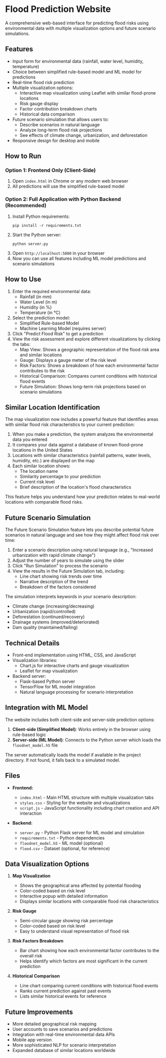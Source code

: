 # Flood Prediction Website

A comprehensive web-based interface for predicting flood risks using environmental data with multiple visualization options and future scenario simulations.

## Features

- Input form for environmental data (rainfall, water level, humidity, temperature)
- Choice between simplified rule-based model and ML model for predictions
- Real-time flood risk prediction
- Multiple visualization options:
  - Interactive map visualization using Leaflet with similar flood-prone locations
  - Risk gauge display
  - Factor contribution breakdown charts
  - Historical data comparison
- Future scenario simulation that allows users to:
  - Describe scenarios in natural language
  - Analyze long-term flood risk projections
  - See effects of climate change, urbanization, and deforestation
- Responsive design for desktop and mobile

## How to Run

### Option 1: Frontend Only (Client-Side)
1. Open `index.html` in Chrome or any modern web browser
2. All predictions will use the simplified rule-based model

### Option 2: Full Application with Python Backend (Recommended)
1. Install Python requirements:
   ```
   pip install -r requirements.txt
   ```
2. Start the Python server:
   ```
   python server.py
   ```
3. Open `http://localhost:5000` in your browser
4. Now you can use all features including ML model predictions and scenario simulations

## How to Use

1. Enter the required environmental data:
   - Rainfall (in mm)
   - Water Level (in m)
   - Humidity (in %)
   - Temperature (in °C)
2. Select the prediction model:
   - Simplified Rule-based Model
   - Machine Learning Model (requires server)
3. Click "Predict Flood Risk" to get a prediction
4. View the risk assessment and explore different visualizations by clicking the tabs:
   - Map View: Shows a geographic representation of the flood risk area and similar locations
   - Gauge: Displays a gauge meter of the risk level
   - Risk Factors: Shows a breakdown of how each environmental factor contributes to the risk
   - Historical Comparison: Compares current conditions with historical flood events
   - Future Simulation: Shows long-term risk projections based on scenario simulations

## Similar Location Identification

The map visualization now includes a powerful feature that identifies areas with similar flood risk characteristics to your current prediction:

1. When you make a prediction, the system analyzes the environmental data you entered
2. It compares your data against a database of known flood-prone locations in the United States
3. Locations with similar characteristics (rainfall patterns, water levels, humidity, etc.) are displayed on the map
4. Each similar location shows:
   - The location name
   - Similarity percentage to your prediction
   - Current risk level
   - Brief description of the location's flood characteristics
   
This feature helps you understand how your prediction relates to real-world locations with comparable flood risks.

## Future Scenario Simulation

The Future Scenario Simulation feature lets you describe potential future scenarios in natural language and see how they might affect flood risk over time:

1. Enter a scenario description using natural language (e.g., "Increased urbanization with rapid climate change")
2. Adjust the number of years to simulate using the slider
3. Click "Run Simulation" to process the scenario
4. View the results in the Future Simulation tab, including:
   - Line chart showing risk trends over time
   - Narrative description of the trend
   - Breakdown of the factors considered

The simulation interprets keywords in your scenario description:
- Climate change (increasing/decreasing)
- Urbanization (rapid/controlled)
- Deforestation (continued/recovery)
- Drainage systems (improved/deteriorated)
- Dam quality (maintained/failing)

## Technical Details

- Front-end implementation using HTML, CSS, and JavaScript
- Visualization libraries:
  - Chart.js for interactive charts and gauge visualization
  - Leaflet for map visualization
- Backend server:
  - Flask-based Python server
  - TensorFlow for ML model integration
  - Natural language processing for scenario interpretation

## Integration with ML Model

The website includes both client-side and server-side prediction options:

1. **Client-side (Simplified Model)**: Works entirely in the browser using rule-based logic
2. **Server-side (ML Model)**: Connects to the Python server which loads the `floodnet_model.h5` file

The server automatically loads the model if available in the project directory. If not found, it falls back to a simulated model.

## Files

- **Frontend:**
  - `index.html` - Main HTML structure with multiple visualization tabs
  - `styles.css` - Styling for the website and visualizations
  - `script.js` - JavaScript functionality including chart creation and API interaction

- **Backend:**
  - `server.py` - Python Flask server for ML model and simulation
  - `requirements.txt` - Python dependencies
  - `floodnet_model.h5` - ML model (optional)
  - `flood.csv` - Dataset (optional, for reference)

## Data Visualization Options

1. **Map Visualization**
   - Shows the geographical area affected by potential flooding
   - Color-coded based on risk level
   - Interactive popup with detailed information
   - Displays similar locations with comparable flood risk characteristics

2. **Risk Gauge**
   - Semi-circular gauge showing risk percentage
   - Color-coded based on risk level
   - Easy to understand visual representation of flood risk

3. **Risk Factors Breakdown**
   - Bar chart showing how each environmental factor contributes to the overall risk
   - Helps identify which factors are most significant in the current prediction

4. **Historical Comparison**
   - Line chart comparing current conditions with historical flood events
   - Ranks current prediction against past events
   - Lists similar historical events for reference

## Future Improvements

- More detailed geographical risk mapping
- User accounts to save scenarios and predictions
- Integration with real-time environmental data APIs
- Mobile app version
- More sophisticated NLP for scenario interpretation
- Expanded database of similar locations worldwide 